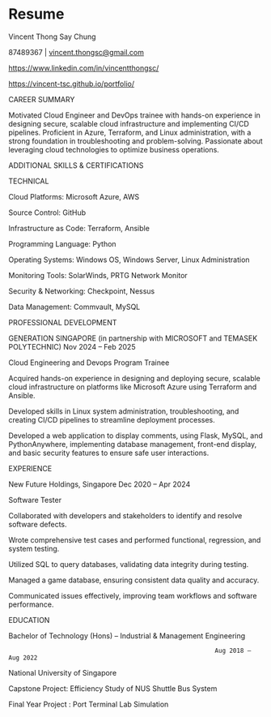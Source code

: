 # Resume
Vincent Thong Say Chung 

 

87489367 | vincent.thongsc@gmail.com 

https://www.linkedin.com/in/vincentthongsc/ 

https://vincent-tsc.github.io/portfolio/ 

CAREER SUMMARY 

 

Motivated Cloud Engineer and DevOps trainee with hands-on experience in designing secure, scalable cloud infrastructure and implementing CI/CD pipelines. Proficient in Azure, Terraform, and Linux administration, with a strong foundation in troubleshooting and problem-solving. Passionate about leveraging cloud technologies to optimize business operations. 

 

ADDITIONAL SKILLS & CERTIFICATIONS 

 

TECHNICAL 				            			     

Cloud Platforms: Microsoft Azure, AWS 

Source Control: GitHub 

Infrastructure as Code: Terraform, Ansible 

Programming Language: Python 

Operating Systems: Windows OS, Windows Server, Linux Administration 

Monitoring Tools: SolarWinds, PRTG Network Monitor 

Security & Networking: Checkpoint, Nessus 

Data Management: Commvault, MySQL 

 

 

PROFESSIONAL DEVELOPMENT 

 

GENERATION SINGAPORE (in partnership with MICROSOFT and TEMASEK POLYTECHNIC)				            		         Nov 2024 – Feb 2025 

Cloud Engineering and Devops Program Trainee 

Acquired hands-on experience in designing and deploying secure, scalable cloud infrastructure on platforms like Microsoft Azure using Terraform and Ansible. 

Developed skills in Linux system administration, troubleshooting, and creating CI/CD pipelines to streamline deployment processes. 

Developed a web application to display comments, using Flask, MySQL, and PythonAnywhere, implementing database management, front-end display, and basic security features to ensure safe user interactions.  

 

 

EXPERIENCE 

 

New Future Holdings, Singapore				                       Dec 2020 – Apr 2024 

Software Tester 

Collaborated with developers and stakeholders to identify and resolve software defects. 

Wrote comprehensive test cases and performed functional, regression, and system testing. 

Utilized SQL to query databases, validating data integrity during testing. 

Managed a game database, ensuring consistent data quality and accuracy. 

Communicated issues effectively, improving team workflows and software performance. 

 

EDUCATION 

 

Bachelor of Technology (Hons) – Industrial & Management Engineering 

 
	             			            			         Aug 2018 – Aug 2022 

National University of Singapore 

Capstone Project: Efficiency Study of NUS Shuttle Bus System  

Final Year Project : Port Terminal Lab Simulation  
